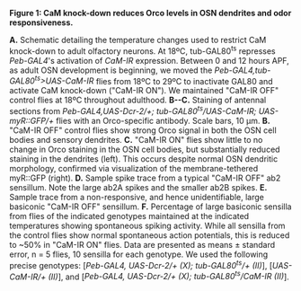 **Figure 1: CaM knock-down reduces Orco levels in OSN dendrites and odor responsiveness.**

**A.** Schematic detailing the temperature changes used to restrict CaM knock-down to adult olfactory neurons.
At 18ºC, tub-GAL80<sup>ts</sup> represses _Peb-GAL4_'s activation of _CaM-IR_ expression.
Between 0 and 12 hours APF, as adult OSN development is beginning, we moved the _Peb-GAL4,tub-GAL80<sup>ts</sup>>UAS-CaM-IR_ flies from 18ºC to 29ºC to inactivate GAL80 and activate CaM knock-down ("CaM-IR ON").
We maintained "CaM-IR OFF" control flies at 18ºC throughout adulthood.
**B--C.** Staining of antennal sections from _Peb-GAL4,UAS-Dcr-2/+; tub-GAL80<sup>ts</sup>/UAS-CaM-IR; UAS-myR::GFP/+_ flies with an Orco-specific antibody. Scale bars, 10 μm.
**B.** "CaM-IR OFF" control flies show strong Orco signal in both the OSN cell bodies and sensory dendrites.
**C.** "CaM-IR ON" flies show little to no change in Orco staining in the OSN cell bodies, but substantially reduced staining in the dendrites (left).
This occurs despite normal OSN dendritic morphology, confirmed via visualization of the membrane-tethered myR::GFP (right).
**D.** Sample spike trace from a typical "CaM-IR OFF" ab2 sensillum. Note the large ab2A spikes and the smaller ab2B spikes.
**E.** Sample trace from a non-responsive, and hence unidentifiable, large basiconic "CaM-IR OFF" sensillum.
**F.** Percentage of large basiconic sensilla from flies of the indicated genotypes maintained at the indicated temperatures showing spontaneous spiking activity.
While all sensilla from the control flies show normal spontaneous action potentials, this is reduced to ~50% in "CaM-IR ON" flies.
Data are presented as means ± standard error, n = 5 flies, 10 sensilla for each genotype.
We used the following precise genotypes: [_Peb-GAL4, UAS-Dcr-2/+ (X); tub-GAL80<sup>ts</sup>/+ (II)_], [_UAS-CaM-IR/+ (II)_], and [_Peb-GAL4, UAS-Dcr-2/+ (X); tub-GAL80<sup>ts</sup>/CaM-IR (II)_].